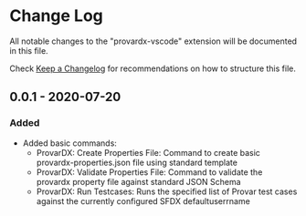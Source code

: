 # Change Log

All notable changes to the "provardx-vscode" extension will be documented in this file.

Check [Keep a Changelog](http://keepachangelog.com/) for recommendations on how to structure this file.

## 0.0.1 - 2020-07-20

### Added

-   Added basic commands:
    -   ProvarDX: Create Properties File: Command to create basic provardx-properties.json file using standard template
    -   ProvarDX: Validate Properties File: Command to validate the provardx property file against standard JSON Schema
    -   ProvarDX: Run Testcases: Runs the specified list of Provar test cases against the currently configured SFDX defaultuserrname
